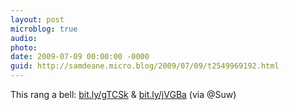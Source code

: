 ```yaml
---
layout: post
microblog: true
audio: 
photo: 
date: 2009-07-09 00:00:00 -0000
guid: http://samdeane.micro.blog/2009/07/09/t2549969192.html
---
```

This rang a bell: [bit.ly/gTCSk](http://bit.ly/gTCSk) &amp;  [bit.ly/jVGBa](http://bit.ly/jVGBa) (via @Suw)
